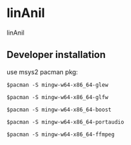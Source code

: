 # linAnil
linAnil
## Developer installation
use msys2 pacman pkg:
```
$pacman -S mingw-w64-x86_64-glew

$pacman -S mingw-w64-x86_64-glfw

$pacman -S mingw-w64-x86_64-boost

$pacman -S mingw-w64-x86_64-portaudio

$pacman -S mingw-w64-x86_64-ffmpeg

```